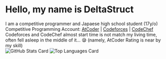 # Hello, my name is DeltaStruct
I am a competitive programmer and Japaese high school student (17y/o)  
Competitive Programming Account: [AtCoder](https://atcoder.jp/users/DeltaStruct) | [Codeforces](https://codeforces.com/profile/DeltaStruct) | [CodeChef](https://www.codechef.com/users/deltastruct)  
Codeforces and CodeChef almost start time is not match my living time, often fell asleep in the middle of it... 😪 (namely, AtCoder Rating is near by my skill)  
![GitHub Stats Card](https://github-readme-stats.vercel.app/api?username=DeltaStruct&theme=dracula)
![Top Languages Card](https://github-readme-stats.vercel.app/api/top-langs/?username=DeltaStruct&theme=dracula)


<!---
DeltaSturct/DeltaSturct is a ✨ special ✨ repository because its `README.md` (this file) appears on your GitHub profile.
You can click the Preview link to take a look at your changes.
--->
